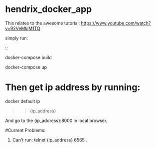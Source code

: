 # hendrix_docker_app

This relates to the awesome tutorial: https://www.youtube.com/watch?v=92VeMkjM1TQ

simply run:

::

docker-compose build

docker-compose up


# Then get ip address by running:

docker default ip

>>{ip_address}

And go to the {ip_address}:8000 in local browser.

#Current Problems:

1. Can't run:
    telnet {ip_address} 6565 .
